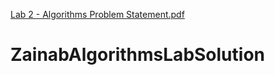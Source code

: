 [Lab 2 - Algorithms Problem Statement.pdf](https://github.com/techhsmart/ZainabAlgorithmsLabSolution/files/9244897/Lab.2.-.Algorithms.Problem.Statement.pdf)
# ZainabAlgorithmsLabSolution
